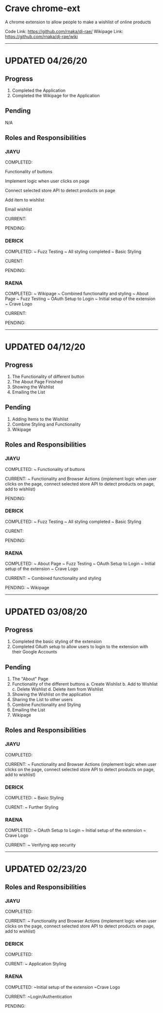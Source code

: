 # Crave chrome-ext

A chrome extension to allow people to make a wishlist of online products 

Code Link: https://github.com/rnaka/dj-rae/ 
Wikipage Link: https://github.com/rnaka/dj-rae/wiki 

---
# UPDATED 04/26/20

## Progress
1. Completed the Application
2. Completed the Wikipage for the Application

## Pending
N/A

## Roles and Responsibilities

### JIAYU

COMPLETED:

Functionality of buttons

Implement logic when user clicks on page

Connect selected store API to detect products on page

Add item to wishlist

Email wishlist

CURRENT:

PENDING:

### DERICK

COMPLETED:
~ Fuzz Testing
~ All styling completed
~ Basic Styling

CURENT:

PENDING:

### RAENA

COMPLETED:
~ Wikipage
~ Combined functionality and styling
~ About Page
~ Fuzz Testing
~ OAuth Setup to Login
~ Initial setup of the extension
~ Crave Logo

CURRENT:

PENDING:

---
# UPDATED 04/12/20

## Progress
1. The Functionality of different button 
2. The About Page Finished 
3. Showing the Wishlist 
4. Emailing the List


## Pending
1. Adding Items to the Wishlist 
2. Combine Styling and Functionality
3. Wikipage

## Roles and Responsibilities

### JIAYU

COMPLETED:
~ Functionality of buttons

CURRENT:
~ Functionality and Browser Actions
(implement logic when user clicks on the page, connect selected store API to detect products on page, add to wishlist)

PENDING:

### DERICK

COMPLETED:
~ Fuzz Testing
~ All styling completed
~ Basic Styling

CURENT:

PENDING:

### RAENA

COMPLETED:
~ About Page
~ Fuzz Testing
~ OAuth Setup to Login
~ Initial setup of the extension
~ Crave Logo

CURRENT:
~ Combined functionality and styling

PENDING:
~ Wikipage

---
# UPDATED 03/08/20

## Progress
1. Completed the basic styling of the extension 
2. Completed OAuth setup to allow users to login to the extension with their Google Accounts 

## Pending
1. The "About" Page 
2. Functionality of the different buttons 
a. Create Wishlist 
b. Add to Wishlist 
c. Delete Wishlist 
d. Delete item from Wishlist 
3. Showing the Wishlist on the application 
4. Sharing the List to other users 
5. Combine Functionality and Styling
6. Emailing the List
7. Wikipage

## Roles and Responsibilities

### JIAYU

COMPLETED:

CURRENT:
~ Functionality and Browser Actions
(implement logic when user clicks on the page, connect selected store API to detect products on page, add to wishlist)

### DERICK

COMPLETED:
~ Basic Styling

CURENT:
~ Further Styling

### RAENA

COMPLETED:
~ OAuth Setup to Login
~ Initial setup of the extension
~ Crave Logo

CURRENT:
~ Verifying app security

---
# UPDATED 02/23/20

## Roles and Responsibilities

### JIAYU

COMPLETED:

CURRENT:
~ Functionality and Browser Actions
(implement logic when user clicks on the page, connect selected store API to detect products on page, add to wishlist)

### DERICK

COMPLETED:

CURENT:
~ Application Styling

### RAENA

COMPLETED:
~Initial setup of the extension
~Crave Logo

CURRENT:
~Login/Authentication

PENDING:
